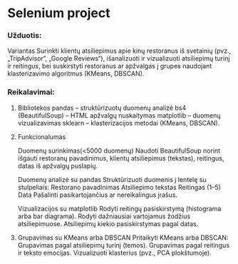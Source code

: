# Selenium project

### Užduotis:
Variantas Surinkti klientų atsiliepimus apie kinų restoranus iš svetainių (pvz., „TripAdvisor“, „Google Reviews“),
išanalizuoti ir vizualizuoti atsiliepimų turinį ir reitingus, bei suskirstyti restoranus ar apžvalgas į grupes naudojant klasterizavimo algoritmus (KMeans, DBSCAN).

### Reikalavimai:

1. Bibliotekos
    pandas – struktūrizuotų duomenų analizė
    bs4 (BeautifulSoup) – HTML apžvalgų nuskaitymas
    matplotlib – duomenų vizualizavimas
    sklearn – klasterizacijos metodai (KMeans, DBSCAN).

2. Funkcionalumas

    Duomenų surinkimas(<5000 duomenų)
        Naudoti BeautifulSoup norint išgauti restoranų pavadinimus, klientų atsiliepimus (tekstas), reitingus, datas iš apžvalgų puslapių.

    Duomenų analizė su pandas
        Struktūrizuoti duomenis į lentelę su stulpeliais:
        Restorano pavadinimas
        Atsiliepimo tekstas
        Reitingas (1–5)
        Data
        Pašalinti pasikartojančius ar nereikalingus įrašus.

    Vizualizacijos su matplotlib
        Rodyti reitingų pasiskirstymą (histograma arba bar diagrama).
        Rodyti dažniausiai vartojamus žodžius atsiliepimuose.
        Atsiliepimų kiekio pasiskirstymas pagal datas.

3. Grupavimas su KMeans arba DBSCAN
        Pritaikyti KMeans arba DBSCAN:
        Grupavimas pagal atsiliepimų turinį (temos).
        Grupavimas pagal reitingus ir teksto emocijas.
        Vizualizuoti klasterius (pvz., PCA plokštumoje).